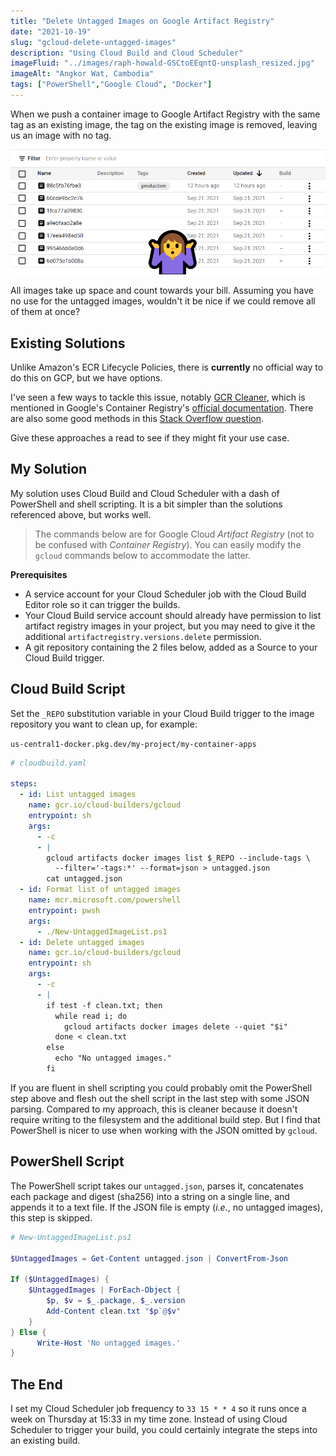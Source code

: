 ```yaml
---
title: "Delete Untagged Images on Google Artifact Registry"
date: "2021-10-19"
slug: "gcloud-delete-untagged-images"
description: "Using Cloud Build and Cloud Scheduler"
imageFluid: "../images/raph-howald-GSCtoEEqntQ-unsplash_resized.jpg"
imageAlt: "Angkor Wat, Cambodia"
tags: ["PowerShell","Google Cloud", "Docker"]
---
```


When we push a container image to Google Artifact Registry with the same tag as an existing image, the tag on the existing image is removed, leaving us an image with no tag.

![Empty Tags](../images/empty-tags.png)

All images take up space and count towards your bill. Assuming you have no use for the untagged images, wouldn't it be nice if we could remove all of them at once?

## Existing Solutions

Unlike Amazon's ECR Lifecycle Policies, there is **currently** no official way to do this on GCP, but we have options.

I've seen a few ways to tackle this issue, notably [GCR Cleaner](https://github.com/sethvargo/gcr-cleaner), which is mentioned in Google's Container Registry's [official documentation](https://cloud.google.com/container-registry/docs/managing#deleting_images). There are also some good methods in this [Stack Overflow question](https://stackoverflow.com/questions/46451173/delete-untagged-images-on-google-cloud-registry).

Give these approaches a read to see if they might fit your use case.

## My Solution

My solution uses Cloud Build and Cloud Scheduler with a dash of PowerShell and shell scripting. It is a bit simpler than the solutions referenced above, but works well.

> The commands below are for Google Cloud *Artifact Registry* (not to be confused with *Container Registry*). You can easily modify the `gcloud` commands below to accommodate the latter.

**Prerequisites**

* A service account for your Cloud Scheduler job with the Cloud Build Editor role so it can trigger the builds.
* Your Cloud Build service account should already have permission to list artifact registry images in your project, but you may need to give it the additional `artifactregistry.versions.delete` permission.
* A git repository containing the 2 files below, added as a Source to your Cloud Build trigger.

## Cloud Build Script

Set the `_REPO` substitution variable in your Cloud Build trigger to the image repository you want to clean up, for example: 

`us-central1-docker.pkg.dev/my-project/my-container-apps`

```yaml
# cloudbuild.yaml

steps:
  - id: List untagged images
    name: gcr.io/cloud-builders/gcloud
    entrypoint: sh
    args:
      - -c
      - |
        gcloud artifacts docker images list $_REPO --include-tags \
          --filter='-tags:*' --format=json > untagged.json
        cat untagged.json
  - id: Format list of untagged images
    name: mcr.microsoft.com/powershell
    entrypoint: pwsh
    args:
      - ./New-UntaggedImageList.ps1
  - id: Delete untagged images
    name: gcr.io/cloud-builders/gcloud
    entrypoint: sh
    args:
      - -c
      - |
        if test -f clean.txt; then
          while read i; do
            gcloud artifacts docker images delete --quiet "$i"
          done < clean.txt
        else
          echo "No untagged images."
        fi

```

If you are fluent in shell scripting you could probably omit the PowerShell step above and flesh out the shell script in the last step with some JSON parsing. Compared to my approach, this is cleaner because it doesn't require writing to the filesystem and the additional build step. But I find that PowerShell is nicer to use when working with the JSON omitted by `gcloud`.

## PowerShell Script

The PowerShell script takes our `untagged.json`, parses it, concatenates each package and digest (sha256) into a string on a single line, and appends it to a text file. If the JSON file is empty (*i.e.*, no untagged images), this step is skipped.

```powershell
# New-UntaggedImageList.ps1

$UntaggedImages = Get-Content untagged.json | ConvertFrom-Json

If ($UntaggedImages) {
    $UntaggedImages | ForEach-Object {
        $p, $v = $_.package, $_.version
        Add-Content clean.txt "$p`@$v"
    }
} Else {
      Write-Host 'No untagged images.'
}

```

## The End

I set my Cloud Scheduler job frequency to `33 15 * * 4` so it runs once a week on Thursday at 15:33 in my time zone. Instead of using Cloud Scheduler to trigger your build, you could certainly integrate the steps into an existing build.